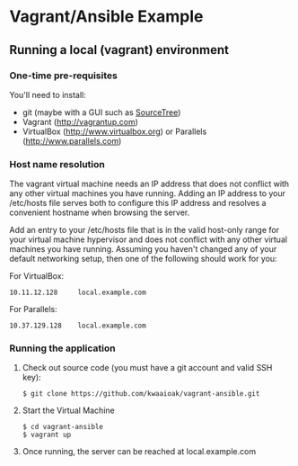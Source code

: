 # Vagrant/Ansible Example

## Running a local (vagrant) environment

### One-time pre-requisites

You'll need to install:

* git (maybe with a GUI such as [SourceTree](https://www.sourcetreeapp.com))
* Vagrant (http://vagrantup.com)
* VirtualBox (http://www.virtualbox.org) or Parallels (http://www.parallels.com)

### Host name resolution

The vagrant virtual machine needs an IP address that does not conflict with any
other virtual machines you have running. Adding an IP address to your /etc/hosts
file serves both to configure this IP address and resolves a convenient hostname
when browsing the server.

Add an entry to your /etc/hosts file that is in the valid host-only range for
your virtual machine hypervisor and does not conflict with any other virtual
machines you have running. Assuming you haven't changed any of your default
networking setup, then one of the following should work for you:

For VirtualBox:

    10.11.12.128     local.example.com

For Parallels:

    10.37.129.128    local.example.com

### Running the application

1. Check out source code (you must have a git account and valid SSH key):

    ```
    $ git clone https://github.com/kwaaioak/vagrant-ansible.git
    ```

2. Start the Virtual Machine

    ```
    $ cd vagrant-ansible
    $ vagrant up
    ```

3. Once running, the server can be reached at local.example.com
